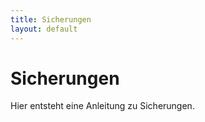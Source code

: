 ```yaml
---
title: Sicherungen
layout: default
---
```

# Sicherungen

Hier entsteht eine Anleitung zu Sicherungen.
